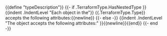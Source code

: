 {{define "typeDescription"}}
{{- if .TerraformType.HasNestedType }}{{indent .IndentLevel "Each object in the"}} {{.TerraformType.Type}} accepts the following attributes:{{newline}}
{{- else -}}
{{indent .IndentLevel "The object accepts the following attributes:" }}{{newline}}{{end}}
{{- end -}}

